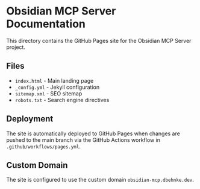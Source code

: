 # Obsidian MCP Server Documentation

This directory contains the GitHub Pages site for the Obsidian MCP Server project.

## Files

- `index.html` - Main landing page
- `_config.yml` - Jekyll configuration
- `sitemap.xml` - SEO sitemap
- `robots.txt` - Search engine directives

## Deployment

The site is automatically deployed to GitHub Pages when changes are pushed to the main branch via the GitHub Actions workflow in `.github/workflows/pages.yml`.

## Custom Domain

The site is configured to use the custom domain `obsidian-mcp.dbehnke.dev`.
